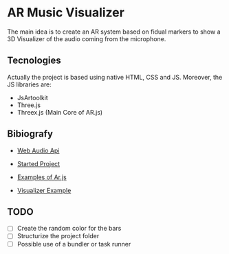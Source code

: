 # AR Music Visualizer
The main idea is to create an AR system based on fidual markers to show a 3D Visualizer of the audio coming from the microphone.

## Tecnologies
Actually the project is based using native HTML, CSS and JS.
Moreover, the JS libraries are:

- JsArtoolkit
- Three.js
- Threex.js (Main Core of AR.js)

## Bibiografy

- [Web Audio Api](https://developer.mozilla.org/en-US/docs/Web/API/Web_Audio_API#audio_workers)

- [Started Project](https://github.com/Raathigesh/HTML5AudioVisualizer)

- [Examples of Ar.js](https://github.com/stemkoski/AR-Examples)

- [Visualizer Example](https://github.com/wayou/3D_Audio_Spectrum_VIsualizer)

## TODO

- [ ] Create the random color for the bars
- [ ] Structurize the project folder
- [ ] Possible use of a bundler or task runner

